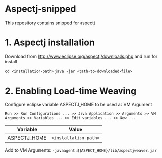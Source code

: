 # Aspectj-snipped
This repository contains snipped for aspectj

# 1. Aspectj installation

Download from http://www.eclipse.org/aspectj/downloads.php and run for install

``
cd <installation-path>
`` 
``
java -jar <path-to-downloaded-file>
``

# 2. Enabling Load-time Weaving
Configure eclipse variable ASPECTJ_HOME to be used as VM Argument

	Run >> Run Configurations ... >> Java Application >> Arguments >> VM Arguments >> Variables ... >> Edit variables ... >> New ...
| Variable	   | Value					 |
| ------------ | ----------------------- |
| ASPECTJ_HOME | ``<installation-path>`` |

Add to VM Arguments:
``-javaagent:${ASPECT_HOME}/lib/aspectjweaver.jar``
